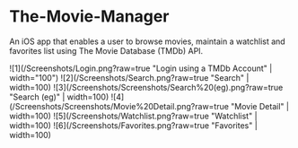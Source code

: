 # The-Movie-Manager
An iOS app that enables a user to browse movies, maintain a watchlist and favorites list using The Movie Database (TMDb) API.

![1](/Screenshots/Login.png?raw=true "Login using a TMDb Account" | width="100")
![2](/Screenshots/Search.png?raw=true "Search" | width=100)
![3](/Screenshots/Screenshots/Search%20(eg).png?raw=true "Search (eg)" | width=100)
![4](/Screenshots/Screenshots/Movie%20Detail.png?raw=true "Movie Detail" | width=100)
![5](/Screenshots/Watchlist.png?raw=true "Watchlist" | width=100)
![6](/Screenshots/Favorites.png?raw=true "Favorites" | width=100)

